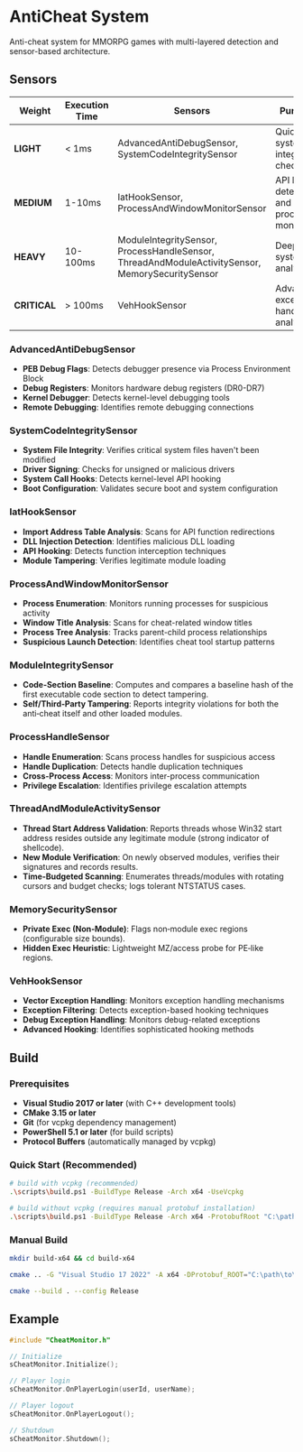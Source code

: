 # AntiCheat System

Anti-cheat system for MMORPG games with multi-layered detection and sensor-based architecture.

## Sensors

| Weight | Execution Time | Sensors | Purpose |
|--------|----------------|---------|---------|
| **LIGHT** | < 1ms | AdvancedAntiDebugSensor, SystemCodeIntegritySensor | Quick system integrity checks |
| **MEDIUM** | 1-10ms | IatHookSensor, ProcessAndWindowMonitorSensor | API hook detection and process monitoring |
| **HEAVY** | 10-100ms | ModuleIntegritySensor, ProcessHandleSensor, ThreadAndModuleActivitySensor, MemorySecuritySensor | Deep system analysis |
| **CRITICAL** | > 100ms | VehHookSensor | Advanced exception handling analysis |


### AdvancedAntiDebugSensor
- **PEB Debug Flags**: Detects debugger presence via Process Environment Block
- **Debug Registers**: Monitors hardware debug registers (DR0-DR7)
- **Kernel Debugger**: Detects kernel-level debugging tools
- **Remote Debugging**: Identifies remote debugging connections

### SystemCodeIntegritySensor
- **System File Integrity**: Verifies critical system files haven't been modified
- **Driver Signing**: Checks for unsigned or malicious drivers
- **System Call Hooks**: Detects kernel-level API hooking
- **Boot Configuration**: Validates secure boot and system configuration

### IatHookSensor
- **Import Address Table Analysis**: Scans for API function redirections
- **DLL Injection Detection**: Identifies malicious DLL loading
- **API Hooking**: Detects function interception techniques
- **Module Tampering**: Verifies legitimate module loading

### ProcessAndWindowMonitorSensor
- **Process Enumeration**: Monitors running processes for suspicious activity
- **Window Title Analysis**: Scans for cheat-related window titles
- **Process Tree Analysis**: Tracks parent-child process relationships
- **Suspicious Launch Detection**: Identifies cheat tool startup patterns

### ModuleIntegritySensor
- **Code-Section Baseline**: Computes and compares a baseline hash of the first executable code section to detect tampering.
- **Self/Third‑Party Tampering**: Reports integrity violations for both the anti‑cheat itself and other loaded modules.

### ProcessHandleSensor
- **Handle Enumeration**: Scans process handles for suspicious access
- **Handle Duplication**: Detects handle duplication techniques
- **Cross-Process Access**: Monitors inter-process communication
- **Privilege Escalation**: Identifies privilege escalation attempts

### ThreadAndModuleActivitySensor
- **Thread Start Address Validation**: Reports threads whose Win32 start address resides outside any legitimate module (strong indicator of shellcode).
- **New Module Verification**: On newly observed modules, verifies their signatures and records results.
- **Time‑Budgeted Scanning**: Enumerates threads/modules with rotating cursors and budget checks; logs tolerant NTSTATUS cases.

### MemorySecuritySensor
- **Private Exec (Non‑Module)**: Flags non‑module exec regions (configurable size bounds).
- **Hidden Exec Heuristic**: Lightweight MZ/access probe for PE‑like regions.

### VehHookSensor
- **Vector Exception Handling**: Monitors exception handling mechanisms
- **Exception Filtering**: Detects exception-based hooking techniques
- **Debug Exception Handling**: Monitors debug-related exceptions
- **Advanced Hooking**: Identifies sophisticated hooking methods

## Build

### Prerequisites
- **Visual Studio 2017 or later** (with C++ development tools)
- **CMake 3.15 or later**
- **Git** (for vcpkg dependency management)
- **PowerShell 5.1 or later** (for build scripts)
- **Protocol Buffers** (automatically managed by vcpkg)

### Quick Start (Recommended)
```bash
# build with vcpkg (recommended)
.\scripts\build.ps1 -BuildType Release -Arch x64 -UseVcpkg

# build without vcpkg (requires manual protobuf installation)
.\scripts\build.ps1 -BuildType Release -Arch x64 -ProtobufRoot "C:\path\to\protobuf\install"
```

### Manual Build
```bash
mkdir build-x64 && cd build-x64

cmake .. -G "Visual Studio 17 2022" -A x64 -DProtobuf_ROOT="C:\path\to\protobuf\install"

cmake --build . --config Release
```

## Example

```cpp
#include "CheatMonitor.h"

// Initialize
sCheatMonitor.Initialize();

// Player login
sCheatMonitor.OnPlayerLogin(userId, userName);

// Player logout
sCheatMonitor.OnPlayerLogout();

// Shutdown
sCheatMonitor.Shutdown();
```
